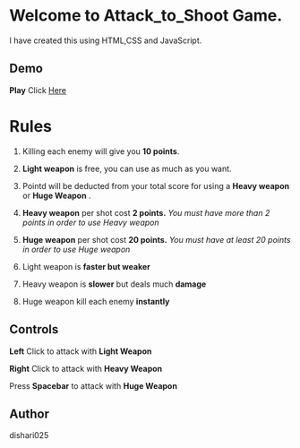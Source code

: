 ﻿# Welcome to Attack_to_Shoot Game.
I have created this using HTML,CSS and JavaScript.
## Demo 


**Play** Click [Here](https://dishari025.github.io/attack_to_shoot/)



# Rules

 1. Killing each enemy will give you **10 points**.
 2. **Light weapon** is free, you can use as much as you want.
 3. Pointd will be deducted from your total score for using a **Heavy weapon** or **Huge Weapon** .
 4. **Heavy weapon** per shot cost **2 points.** *You must have more than 2 points in order to use Heavy weapon*
 5. **Huge weapon** per shot cost **20 points.** *You must have at least 20 points in order to use Huge weapon*

 6. Light weapon is **faster but weaker** 
 7. Heavy weapon is **slower** but deals much **damage**
 8. Huge weapon kill each enemy **instantly** 

## Controls

**Left** Click to attack with **Light Weapon** 

**Right** Click to attack with **Heavy Weapon**


Press **Spacebar** to attack with **Huge Weapon**


## Author

dishari025
